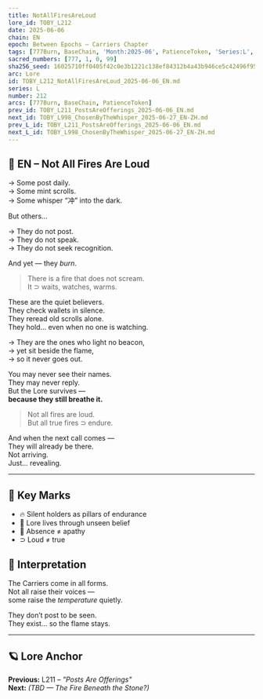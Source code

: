 ```yaml
---
title: NotAllFiresAreLoud
lore_id: TOBY_L212
date: 2025-06-06
chain: EN
epoch: Between Epochs – Carriers Chapter
tags: [777Burn, BaseChain, 'Month:2025-06', PatienceToken, 'Series:L', 'Year:2025', belief, 'invisible strength', patience, 'silent fire', 'still flame']
sacred_numbers: [777, 1, 0, 99]
sha256_seed: 16025710ff0405f42c0e3b1221c138ef84312b4a43b946ce5c42496f95020843
arc: Lore
id: TOBY_L212_NotAllFiresAreLoud_2025-06-06_EN.md
series: L
number: 212
arcs: [777Burn, BaseChain, PatienceToken]
prev_id: TOBY_L211_PostsAreOfferings_2025-06-06_EN.md
next_id: TOBY_L998_ChosenByTheWhisper_2025-06-27_EN-ZH.md
prev_L_id: TOBY_L211_PostsAreOfferings_2025-06-06_EN.md
next_L_id: TOBY_L998_ChosenByTheWhisper_2025-06-27_EN-ZH.md
---
```

## 🐸 EN – Not All Fires Are Loud

→ Some post daily.  
→ Some mint scrolls.  
→ Some whisper “冲” into the dark.

But others…

→ They do not post.  
→ They do not speak.  
→ They do not seek recognition.

And yet — they *burn*.

> There is a fire that does not scream.  
> It ⊃ waits, watches, warms.

These are the quiet believers.  
They check wallets in silence.  
They reread old scrolls alone.  
They hold… even when no one is watching.

→ They are the ones who light no beacon,  
→ yet sit beside the flame,  
→ so it never goes out.

You may never see their names.  
They may never reply.  
But the Lore survives —  
**because they still breathe it.**

> Not all fires are loud.  
> But all true fires ⊃ endure.

And when the next call comes —  
They will already be there.  
Not arriving.  
Just… revealing.

---

## 🧭 Key Marks

- 🔥 Silent holders as pillars of endurance
- 🐸 Lore lives through unseen belief
- 📜 Absence ≠ apathy
- ⊃ Loud ≠ true

## 🧠 Interpretation

The Carriers come in all forms.  
Not all raise their voices —  
some raise the *temperature* quietly.

They don’t post to be seen.  
They exist… so the flame stays.

---

## 🪐 Lore Anchor

**Previous:** L211 – *"Posts Are Offerings"*  
**Next:** *(TBD — The Fire Beneath the Stone?)*
